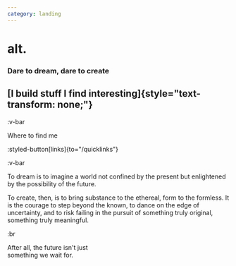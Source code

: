 ```yaml
---
category: landing
---
```


<!-- :animated-gradient -->

# alt.

### Dare to dream, dare to create

## [I build stuff I find interesting]{style="text-transform: none;"}

:v-bar

Where to find me

:styled-button[links]{to="/quicklinks"}

:v-bar

To dream is to imagine a world not confined by the present
but enlightened by the possibility of the future.

To create, then, is to bring substance to the ethereal,
form to the formless. It is the courage to step
beyond the known, to dance on the edge of uncertainty,
and to risk failing in the pursuit of something
truly original, something truly meaningful.

:br

After all, the future isn't just  
something we wait for.
